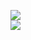 [![](https://img.shields.io/badge/Made%20With-Github%20Spray-lightgrey.svg?style=for-the-badge&logo=github)](https://github.com/Annihil/github-spray#4945)  
[![](https://i.imgur.com/2DrTn0Z.gif)](https://github.com/Annihil/github-spray)